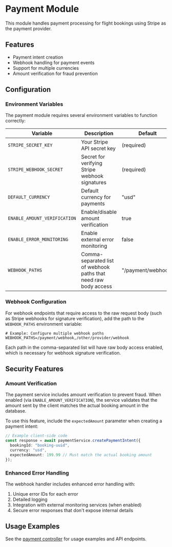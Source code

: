 # Payment Module

This module handles payment processing for flight bookings using Stripe as the payment provider.

## Features

- Payment intent creation
- Webhook handling for payment events
- Support for multiple currencies
- Amount verification for fraud prevention

## Configuration

### Environment Variables

The payment module requires several environment variables to function correctly:

| Variable | Description | Default |
|----------|-------------|---------|
| `STRIPE_SECRET_KEY` | Your Stripe API secret key | (required) |
| `STRIPE_WEBHOOK_SECRET` | Secret for verifying Stripe webhook signatures | (required) |
| `DEFAULT_CURRENCY` | Default currency for payments | "usd" |
| `ENABLE_AMOUNT_VERIFICATION` | Enable/disable amount verification | true |
| `ENABLE_ERROR_MONITORING` | Enable external error monitoring | false |
| `WEBHOOK_PATHS` | Comma-separated list of webhook paths that need raw body access | "/payment/webhook" |

### Webhook Configuration

For webhook endpoints that require access to the raw request body (such as Stripe webhooks for signature verification), add the path to the `WEBHOOK_PATHS` environment variable:

```env
# Example: Configure multiple webhook paths
WEBHOOK_PATHS=/payment/webhook,/other/provider/webhook
```

Each path in the comma-separated list will have raw body access enabled, which is necessary for webhook signature verification.

## Security Features

### Amount Verification

The payment service includes amount verification to prevent fraud. When enabled (via `ENABLE_AMOUNT_VERIFICATION`), the service validates that the amount sent by the client matches the actual booking amount in the database.

To use this feature, include the `expectedAmount` parameter when creating a payment intent:

```typescript
// Example client-side code
const response = await paymentService.createPaymentIntent({
  bookingId: "booking-uuid",
  currency: "usd",
  expectedAmount: 199.99 // Must match the actual booking amount
});
```

### Enhanced Error Handling

The webhook handler includes enhanced error handling with:

1. Unique error IDs for each error
2. Detailed logging
3. Integration with external monitoring services (when enabled)
4. Secure error responses that don't expose internal details

## Usage Examples

See the [payment controller](./payment.controller.ts) for usage examples and API endpoints. 